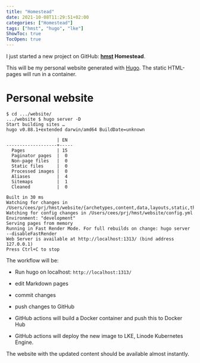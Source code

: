 ```yaml
---
title: "Homestead"
date: 2021-10-08T11:29:51+02:00
categories: ["Homestead"]
tags: ["hmst", "hugo", "lke"]
ShowToc: true
TocOpen: true
---
```


I just started a new project on GitHub:
**[hmst](https://github.com/ceesvandegriend/hmst) Homestead**.

This will be my personal website generated with [Hugo](https://gohugo.io/).
The static HTML-pages will run in a container.


# Personal website


```shell
$ cd .../website/
.../website $ hugo server -D
Start building sites …
hugo v0.88.1+extended darwin/amd64 BuildDate=unknown

                   | EN
-------------------+-----
  Pages            | 15
  Paginator pages  |  0
  Non-page files   |  0
  Static files     |  0
  Processed images |  0
  Aliases          |  4
  Sitemaps         |  1
  Cleaned          |  0

Built in 30 ms
Watching for changes in /Users/cees/prj/hmst/website/{archetypes,content,data,layouts,static,themes}
Watching for config changes in /Users/cees/prj/hmst/website/config.yml
Environment: "development"
Serving pages from memory
Running in Fast Render Mode. For full rebuilds on change: hugo server --disableFastRender
Web Server is available at http://localhost:1313/ (bind address 127.0.0.1)
Press Ctrl+C to stop
```

The workflow will be:

* Run hugo on localhost: `http://localhost:1313/`

* edit Markdown pages

* commit changes

* push changes to GitHub

* GitHub actions will build a Docker container and push this to Docker Hub

* GitHub actions will deploy the new image to LKE, Linode Kubernetes Engine.

The website with the updated content should be available almost instantly. 